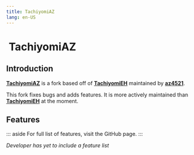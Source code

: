 ```yaml
---
title: TachiyomiAZ
lang: en-US
---
```


# <img class="headerLogo" :src="$withBase('/assets/media/fork-AZ-icon.png')"> TachiyomiAZ

<forkButtons forkName="TachiyomiAZ" downloadLink="https://api.github.com/repos/az4521/TachiyomiAZ/releases/latest" githubLink="window.open('https://github.com/az4521/TachiyomiAZ')"/>

## Introduction
**[TachiyomiAZ](https://github.com/az4521/TachiyomiAZ)** is a fork based off of **[TachiyomiEH](https://github.com/NerdNumber9/TachiyomiEH)** maintained by **[az4521](https://github.com/az4521)**.

This fork fixes bugs and adds features. It is more actively maintained than **[TachiyomiEH](https://github.com/NerdNumber9/TachiyomiEH)** at the moment.

## Features
::: aside
For full list of features, visit the GitHub page.
:::

*Developer has yet to include a feature list*
